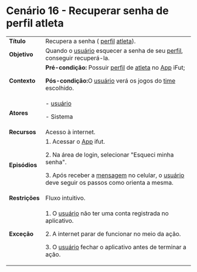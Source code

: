 # Cenário 16 - Recuperar senha de perfil atleta

<table class="table table-striped border">
    <tr>
        <td>
            <b>Título</b>
        </td>
        <td>     Recupera a senha ( <a href="../../lexico/#perfil">perfil</a> <a href="../../lexico/#atleta">atleta</a>).  </td>
    </tr>
    <tr>
        <td>
            <b>Objetivo</b>
        </td>
        <td>
Quando o  <a href="../../lexico/#usuario">usuário</a> esquecer a senha de seu  <a href="../../lexico/#perfil">perfil</a>, conseguir recuperá-la.        </td>
    </tr>
    <tr>
        <td>
            <b>Contexto</b>
        </td>
        <td>
           <b>Pré-condição:</b> Possuir  <a href="../../lexico/#perfil">perfil</a> de <a href="../../lexico/#atleta">atleta</a> no <a href="../../lexico/#App">App</a> iFut;
           <p><b>Pós-condição:</b>O  <a href="../../lexico/#usuario">usuário</a> verá os jogos do  <a href="../../lexico/#time">time</a> escolhido.
</p>
        </td>
    </tr>
    <tr>
        <td>
            <b>Atores</b>
        </td>
        <td>
            -  <a href="../../lexico/#usuario">usuário</a>
            <p>- Sistema</p> 
        </td>
    </tr>
    <tr>
        <td>
            <b>Recursos</b>
        </td>
        <td>
            Acesso à internet.
        </td>
    </tr>
    <tr>
        <td>
            <b>Episódios</b>
        </td>
        <td>
            1. Acessar o <a href="../../lexico/#App">App</a> ifut.
	<p>2. Na área de login, selecionar "Esqueci minha senha".</p>
    <p>3. Após receber a  <a href="../../lexico/#mensagem">mensagem</a> no celular, o  <a href="../../lexico/#usuario">usuário</a> deve seguir os passos como orienta a mesma.</p>
        </td>
    </tr>
    <tr>
        <td>
            <b>Restrições</b>
        </td>
        <td>
              Fluxo intuitivo.
        </td>
    </tr>
    <tr>
        <td>
            <b>Exceção</b>
        </td>
        <td>
            <p>1. O  <a href="../../lexico/#usuario">usuário</a> não ter uma conta registrada no aplicativo.</p>
            <p>2. A internet parar de funcionar no meio da ação.</p>
            <p>3. O  <a href="../../lexico/#usuario">usuário</a> fechar o aplicativo antes de terminar a ação.</p>
        </td>
    </tr>
</table>